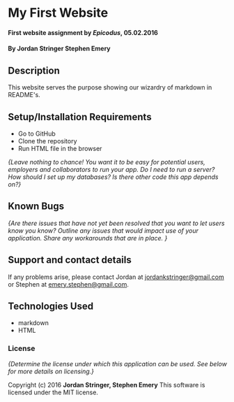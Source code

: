# My First Website

#### First website assignment by _Epicodus_, 05.02.2016

#### By **Jordan Stringer Stephen Emery**

## Description

This website serves the purpose showing our wizardry of markdown in README's.

## Setup/Installation Requirements

* Go to GitHub
* Clone the repository
* Run HTML file in the browser

_{Leave nothing to chance! You want it to be easy for potential users, employers and collaborators to run your app. Do I need to run a server? How should I set up my databases? Is there other code this app depends on?}_

## Known Bugs

_{Are there issues that have not yet been resolved that you want to let users know you know?  Outline any issues that would impact use of your application.  Share any workarounds that are in place. }_

## Support and contact details

If any problems arise, please contact Jordan at jordankstringer@gmail.com or Stephen at emery.stephen@gmail.com.

## Technologies Used

* markdown
* HTML

### License

*{Determine the license under which this application can be used.  See below for more details on licensing.}*

Copyright (c) 2016 **Jordan Stringer, Stephen Emery**
This software is licensed under the MIT license.

